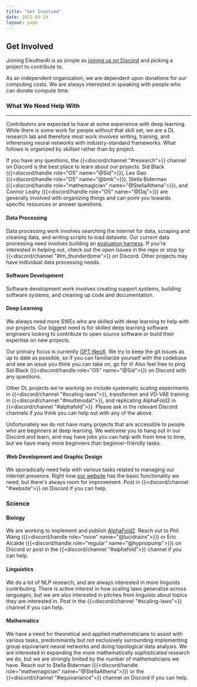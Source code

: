 ```yaml
---
title: "Get Involved"
date: 2021-03-29
layout: page
---
```


## Get Involved

Joining EleutherAI is as simple as [joining us on Discord](https://discord.com/invite/vtRgjbM) and picking a project to contribute to.

As an independent organization, we are dependent upon donations for our computing costs. We are always interested in speaking with people who can donate compute time.


### What We Need Help With
---

Contributors are expected to have at some experience with deep learning. While there is some work for people without that skill set, we are a DL research lab and therefore most work involves writing, training, and inferensing neural networks with industry-standard frameworks. What follows is organized by *skillset* rather than by project.

If you have any questions, the {{<discord/channel "#research">}} channel on Discord is the best place to learn about our projects. Sid Black ({{<discord/handle role="O5" name="@Sid">}}), Leo Gao ({{<discord/handle role="O5" name="@bmk">}}), Stella Biderman ({{<discord/handle role="mathemagician" name="@StellaAthena">}}), and Connor Leahy ({{<discord/handle role="O5" name="@Daj">}}) are generally involved with organizing things and can point you towards specific resources or answer questions.

#### Data Processing

Data processing work involves searching the internet for data, scraping and cleaning data, and writing scripts to load datasets. Our current data processing need involves building an [evaluation harness](https://github.com/EleutherAI/lm-evaluation-harness). If you're interested in helping out, check out the open Issues in the repo or stop by {{<discord/channel "#lm_thunderdome">}} on Discord. Other projects may have individual data processing needs.

#### Software Development

Software development work involves creating support systems, building software systems, and cleaning up code and documentation.

#### Deep Learning

We always need more SWEs who are skilled with deep learning to help with our projects. Our biggest need is for skilled deep learning software engineers looking to contribute to open source software or build their expertise on new projects.

Our primary focus is currently [GPT&#8209;NeoX](/gpt-neox). We try to keep the git issues as up to date as possible, so if you can familiarize yourself with the codebase and see an issue you think you can take on, go for it! Also feel free to ping Sid Black ({{<discord/handle role="O5" name="@Sid">}}) on Discord with any questions.

Other DL projects we're working on include systematic scaling experiments in {{<discord/channel "#scaling-laws">}}, transformer and VD-VAE training in {{<discord/channel "#multimodal">}}, and replicating AlphaFold2 in {{<discord/channel "#alphafold">}}. Please ask in the relevant Discord channels if you think you can help out with any of the above.

Unfortunately we do not have many projects that are accessible to people who are beginners at deep learning. We welcome you to hang out in our Discord and learn, and may have jobs you can help with from time to time, but we have many more beginners than beginner-friendly tasks.

#### Web Development and Graphic Design

We sporadically need help with various tasks related to managing our internet presence. Right now [our website](https://eleuther.ai) has the basic functionality we need, but there's always room for improvement. Post in {{<discord/channel "#website">}} on Discord if you can help.


### Science

#### Biology

We are working to implement and publish [AlphaFold2](https://github.com/lucidrains/alphafold2). Reach out to Phil Wang ({{<discord/handle role="none" name="@lucidrains">}}) or Eric Alcaide ({{<discord/handle role="regular" name="@hypnopump">}}) on Discord or post in the {{<discord/channel "#alphafold">}} channel if you can help.

#### Linguistics

We do a lot of NLP research, and are always interested in more linguists contributing. There is active interest in how scaling laws generalize across languages, but we are also interested in pitches from linguists about topics they are interested in. Post in the {{<discord/channel "#scaling-laws">}} channel if you can help.

#### Mathematics

We have a need for theoretical and applied mathematicians to assist with various tasks, predominantly but not exclusively surrounding implementing group equivariant neural networks and doing topological data analysis. We are interested in expanding the more mathematically sophisticated research we do, but we are strongly limited by the number of mathematicians we have. Reach out to Stella Biderman ({{<discord/handle role="mathemagician" name="@StellaAthena">}}) or the {{<discord/channel "#equivariance">}} channel on Discord if you can help.

